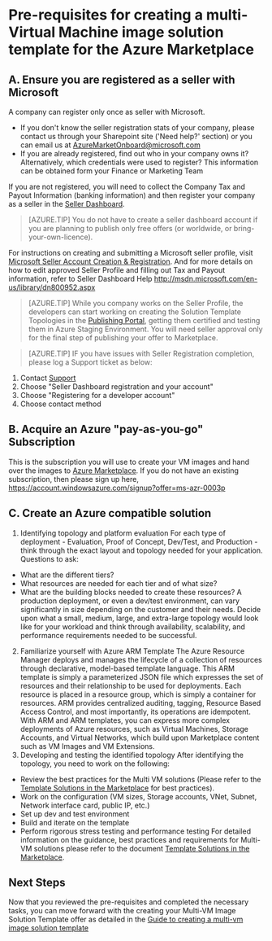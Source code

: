 <properties
   pageTitle="Requirements for creating a Multi-Virtual Machine Image Solution Template | Microsoft Azure"
   description="Understand the requirements for creating a Multi-VM Image Solution Template to deploy and sell on the Azure Marketplace"
   services="marketplace-publishing"
   documentationCenter=""
   authors="HannibalSII"
   manager=""
   editor=""/>

<tags
   ms.service="AzureStore"
   ms.devlang="na"
   ms.topic="article"
   ms.tgt_pltfrm="na"
   ms.workload="na"
   ms.date="09/29/2015"
   ms.author="hascipio; v-divte" />

# Pre-requisites for creating a multi-Virtual Machine image solution template for the Azure Marketplace

## A. Ensure you are registered as a seller with Microsoft
A company can register only once as seller with Microsoft.
- If you don't know the seller registration stats of your company, please contact us through your Sharepoint site ('Need help?' section) or you can email us at AzureMarketOnboard@microsoft.com
- If you are already registered, find out who in your company owns it? Alternatively, which credentials were used to register? This information can be obtained form your Finance or Marketing Team

If you are not registered, you will need to collect the Company Tax and Payout Information (banking information) and then register your company as a seller in the [Seller Dashboard](https://sellerdashboard.microsoft.com).

> [AZURE.TIP] You do not have to create a seller dashboard account if you are planning to publish only free offers (or worldwide, or bring-your-own-licence).

For instructions on creating and submitting a Microsoft seller profile, visit [Microsoft Seller Account Creation & Registration][link-acct]. And for more details on how to edit approved Seller Profile and filling out Tax and Payout information, refer to Seller Dashboard Help http://msdn.microsoft.com/en-us/library/dn800952.aspx

> [AZURE.TIP] While you company works on the Seller Profile, the developers can start working on creating the Solution Template Topologies in the [Publishing Portal](https:publish.windowsazure.com), getting them certified and testing them in Azure Staging Environment. You will need seller approval only for the final step of publishing your offer to Marketplace.

> [AZURE.TIP] IF you have issues with Seller Registration completion, please log a Support ticket as below:
1. Contact [Support](http://go.microsoft.com/fwlink?LinkId=272975)
2. Choose "Seller Dashboard registration and your account"
3. Choose "Registering for a developer account"
4. Choose contact method

## B. Acquire an Azure "pay-as-you-go" Subscription

This is the subscription you will use to create your VM images and hand over the images to [Azure Marketplace](http://azure.microsoft.com/marketplace). If you do not have an existing subscription, then please sign up here, https://account.windowsazure.com/signup?offer=ms-azr-0003p

## C. Create an Azure compatible solution
1. Identifying topology and platform evaluation
  For each type of deployment - Evaluation, Proof of Concept, Dev/Test, and Production - think through the exact layout and topology needed for your application. Questions to ask:
  - What are the different tiers?
  - What resources are needed for each tier and of what size?
  - What are the building blocks needed to create these resources?
  A production deployment, or even a dev/test environment, can vary significantly in size depending on the customer and their needs. Decide upon what a small, medium, large, and extra-large topology would look like for your workload and think through availability, scalability, and performance requirements needed to be successful.
2. Familiarize yourself with Azure ARM Template
  The Azure Resource Manager deploys and manages the lifecycle of a collection of resources through declarative, model-based template language. This ARM template is simply a parameterized JSON file which expresses the set of resources and their relationship to be used for deployments. Each resource is placed in a resource group, which is simply a container for resources. ARM provides centralized auditing, tagging, Resource Based Access Control, and most importantly, its operations are idempotent.
  With ARM and ARM templates, you can express more complex deployments of Azure resources, such as Virtual Machines, Storage Accounts, and Virtual Networks, which build upon Marketplace content such as VM Images and VM Extensions.
3. Developing and testing the identified topology
  After identifying the topology, you need to work on the following:
  - Review the best practices for the Multi VM solutions (Please refer to the [Template Solutions in the Marketplace](https://microsoft.sharepoint.com/teams/AzureMarketplaceOnboarding/_layouts/15/start.aspx#/Onboarding%20Resources/Forms/AllItems.aspx?RootFolder=%2Fteams%2FAzureMarketplaceOnboarding%2FOnboarding%20Resources%2FMulti%20VM&FolderCTID=0x01200022453DD82E509544B11C9F5367F6105B&View=%7BEC6E631C%2DEFA1%2D4E67%2D87C6%2D4FCA489A2F92%7D&InitialTabId=Rib) for best practices).
  - Work on the configuration (VM sizes, Storage accounts, VNet, Subnet, Network interface card, public IP, etc.)
  - Set up dev and test environment
  - Build and iterate on the template
  - Perform rigorous stress testing and performance testing
  For detailed information on the guidance, best practices and requirements for Multi-VM solutions please refer to the document [Template Solutions in the Marketplace](https://microsoft.sharepoint.com/teams/AzureMarketplaceOnboarding/_layouts/15/start.aspx#/Onboarding%20Resources/Forms/AllItems.aspx?RootFolder=%2Fteams%2FAzureMarketplaceOnboarding%2FOnboarding%20Resources%2FMulti%20VM&FolderCTID=0x01200022453DD82E509544B11C9F5367F6105B&View=%7BEC6E631C%2DEFA1%2D4E67%2D87C6%2D4FCA489A2F92%7D&InitialTabId=Rib).

## Next Steps
Now that you reviewed the pre-requisites and completed the necessary tasks, you can move forward with the creating your Multi-VM Image Solution Template offer as detailed in the [Guide to creating a multi-vm image solution template](marketplace-publishing-solution-template-creation.md)

[link-acct]:marketplace-publishing-accounts-creation-registration.md

